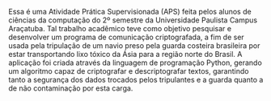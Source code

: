 Essa é uma Atividade Prática Supervisionada (APS) feita pelos alunos de ciências da computação do 2º semestre da Universidade Paulista Campus Araçatuba. Tal trabalho acadêmico teve como objetivo pesquisar e desenvolver um programa de comunicação criptografada, a fim de ser usada pela tripulação de um navio preso pela guarda costeira brasileira por estar transportando lixo tóxico da Ásia para a região norte do Brasil. A aplicação foi criada através da linguagem de programação Python, gerando um algoritmo capaz de criptografar e descriptografar textos, garantindo tanto a segurança dos dados trocados pelos tripulantes e a guarda quanto a de não contaminação por esta carga.
